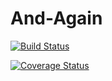 # And-Again
[![Build Status](https://travis-ci.com/Betessa/And-Again.svg?branch=master)](https://travis-ci.com/Betessa/And-Again)

[![Coverage Status](https://coveralls.io/repos/github/Betessa/And-Again/badge.svg?branch=master)](https://coveralls.io/github/Betessa/And-Again?branch=master)
